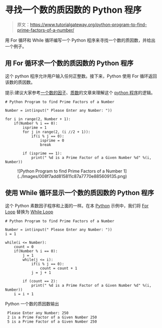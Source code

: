 # 寻找一个数的质因数的 Python 程序

> 原文：<https://www.tutorialgateway.org/python-program-to-find-prime-factors-of-a-number/>

用 For 循环和 While 循环编写一个 Python 程序来寻找一个数的质因数，并给出一个例子。

## 用 For 循环求一个数的质因数的 Python 程序

这个 python 程序允许用户输入任何正整数。接下来，Python 使用 For 循环返回该数的质因数。

提示:建议大家参考[一个数的因子](https://www.tutorialgateway.org/python-program-to-find-factors-of-a-number/)、[质数](https://www.tutorialgateway.org/python-program-to-find-prime-number/)的文章来理解这个 [python 程序](https://www.tutorialgateway.org/python-programming-examples/)的逻辑。

```
# Python Program to find Prime Factors of a Number

Number = int(input(" Please Enter any Number: "))

for i in range(2, Number + 1):
    if(Number % i == 0):
        isprime = 1
        for j in range(2, (i //2 + 1)):
            if(i % j == 0):
                isprime = 0
                break

        if (isprime == 1):
            print(" %d is a Prime Factor of a Given Number %d" %(i, Number))
```

<figure class="wp-block-image">![Python Program to find Prime Factors of a Number 1](../Images/008f7add815811c87a7770e885609135.png)</figure>

## 使用 While 循环显示一个数的质因数的 Python 程序

这个 Python 素数因子程序和上面的一样。在本 [Python](https://www.tutorialgateway.org/python-tutorial/) 示例中，我们将 [For Loop](https://www.tutorialgateway.org/python-for-loop/) 替换为 [While Loop](https://www.tutorialgateway.org/python-while-loop/)

```
# Python Program to find Prime Factors of a Number

Number = int(input(" Please Enter any Number: "))
i = 1

while(i <= Number):
    count = 0
    if(Number % i == 0):
        j = 1
        while(j <= i):
            if(i % j == 0):
                count = count + 1
            j = j + 1

        if (count == 2):
            print(" %d is a Prime Factor of a Given Number %d" %(i, Number))
    i = i + 1
```

Python 一个数的质因数输出

```
 Please Enter any Number: 250
 2 is a Prime Factor of a Given Number 250
 5 is a Prime Factor of a Given Number 250
```